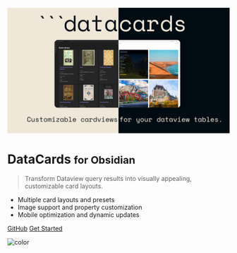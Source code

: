 <!-- _coverpage.md -->

![logo](assets/images/header-image.png)

# DataCards <small>for Obsidian</small>

> Transform Dataview query results into visually appealing, customizable card layouts.

- Multiple card layouts and presets
- Image support and property customization
- Mobile optimization and dynamic updates

[GitHub](https://github.com/Sophokles187/data-cards)
[Get Started](getting-started.md)

<!-- background color -->
![color](#3F51B5)